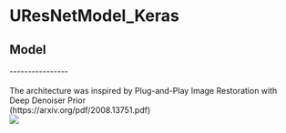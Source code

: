 # UResNetModel_Keras

<h2> Model </h2>
----------------

<div><br>
  The architecture was inspired by Plug-and-Play Image Restoration with Deep Denoiser Prior <br> (https://arxiv.org/pdf/2008.13751.pdf)
  </div>
<div>
<img src = "https://user-images.githubusercontent.com/59548055/104115398-69a86780-5352-11eb-849f-7f94a5d4bd90.png">
</div>
